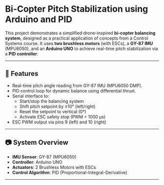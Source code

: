# Bi-Copter Pitch Stabilization using Arduino and PID

This project demonstrates a simplified drone-inspired **bi-copter balancing system**, designed as a practical application of concepts from a Control Systems course. It uses **two brushless motors** (with ESCs), a **GY-87 IMU** (MPU6050), and an **Arduino UNO** to achieve real-time pitch stabilization via a **PID controller**.

---

## 🔧 Features

- Real-time pitch angle reading from GY-87 IMU (MPU6050 DMP).
- PID control loop for dynamic balance using differential thrust.
- Serial interface to:
  - Start/stop the balancing system
  - Shift pitch setpoint by ±10° (left/right)
  - Reset the setpoint to vertical (0°)
  - Activate ESC safety stop (PWM = 1000 μs)
- ESC PWM output via pins 9 (left) and 10 (right)

---

## 📷 System Overview

- **IMU Sensor**: GY-87 (MPU6050)
- **Controller**: Arduino UNO
- **Actuators**: 2 Brushless Motors with ESCs
- **Control Algorithm**: PID (Proportional-Integral-Derivative)

---


